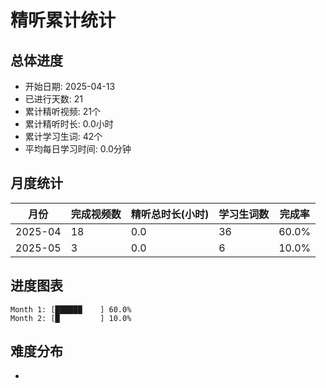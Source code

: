 # 精听累计统计

## 总体进度

- 开始日期: 2025-04-13
- 已进行天数: 21
- 累计精听视频: 21个
- 累计精听时长: 0.0小时
- 累计学习生词: 42个
- 平均每日学习时间: 0.0分钟

## 月度统计

| 月份 | 完成视频数 | 精听总时长(小时) | 学习生词数 | 完成率 |
|-----|-----------|----------------|----------|-------|
| 2025-04 | 18 | 0.0 | 36 | 60.0% |
| 2025-05 | 3 | 0.0 | 6 | 10.0% |

## 进度图表

```
Month 1: [██████    ] 60.0%
Month 2: [█         ] 10.0%
```

## 难度分布

- [简单/中等/困难]: 21 (100.0%)